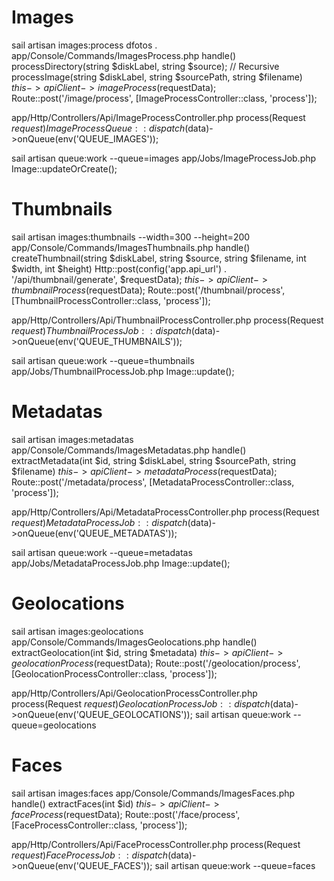 # Images

sail artisan images:process dfotos .
app/Console/Commands/ImagesProcess.php
handle()
processDirectory(string $diskLabel, string $source); // Recursive
processImage(string $diskLabel, string $sourcePath, string $filename)
$this->apiClient->imageProcess($requestData);
Route::post('/image/process', [ImageProcessController::class, 'process']);

app/Http/Controllers/Api/ImageProcessController.php
process(Request $request)
ImageProcessQueue::dispatch($data)->onQueue(env('QUEUE_IMAGES'));

sail artisan queue:work --queue=images
app/Jobs/ImageProcessJob.php
Image::updateOrCreate();

# Thumbnails

sail artisan images:thumbnails --width=300 --height=200
app/Console/Commands/ImagesThumbnails.php
handle()
createThumbnail(string $diskLabel, string $source, string $filename, int $width, int $height)
Http::post(config('app.api_url') . '/api/thumbnail/generate', $requestData);
$this->apiClient->thumbnailProcess($requestData);
Route::post('/thumbnail/process', [ThumbnailProcessController::class, 'process']);

app/Http/Controllers/Api/ThumbnailProcessController.php
process(Request $request)
ThumbnailProcessJob::dispatch($data)->onQueue(env('QUEUE_THUMBNAILS'));

sail artisan queue:work --queue=thumbnails
app/Jobs/ThumbnailProcessJob.php
Image::update();

# Metadatas

sail artisan images:metadatas
app/Console/Commands/ImagesMetadatas.php
handle()
extractMetadata(int $id, string $diskLabel, string $sourcePath, string $filename)
$this->apiClient->metadataProcess($requestData);
Route::post('/metadata/process', [MetadataProcessController::class, 'process']);

app/Http/Controllers/Api/MetadataProcessController.php
process(Request $request)
MetadataProcessJob::dispatch($data)->onQueue(env('QUEUE_METADATAS'));

sail artisan queue:work --queue=metadatas
app/Jobs/MetadataProcessJob.php
Image::update();

# Geolocations

sail artisan images:geolocations
app/Console/Commands/ImagesGeolocations.php
handle()
extractGeolocation(int $id, string $metadata)
$this->apiClient->geolocationProcess($requestData);
Route::post('/geolocation/process', [GeolocationProcessController::class, 'process']);

app/Http/Controllers/Api/GeolocationProcessController.php
process(Request $request)
GeolocationProcessJob::dispatch($data)->onQueue(env('QUEUE_GEOLOCATIONS'));
sail artisan queue:work --queue=geolocations

# Faces

sail artisan images:faces
app/Console/Commands/ImagesFaces.php
handle()
extractFaces(int $id)
$this->apiClient->faceProcess($requestData);
Route::post('/face/process', [FaceProcessController::class, 'process']);

app/Http/Controllers/Api/FaceProcessController.php
process(Request $request)
FaceProcessJob::dispatch($data)->onQueue(env('QUEUE_FACES'));
sail artisan queue:work --queue=faces
